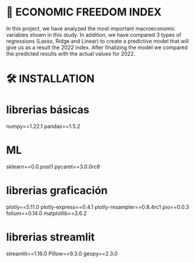 # 💱 ECONOMIC FREEDOM INDEX
In this project, we have analyzed the most important macroeconomic variables shown in this study. In addition, we have compared 3 types of regressions (Lasso, Ridge and Linear) to create a predictive model that will give us as a result the 2022 index. After finalizing the model we compared the predicted results with the actual values for 2022.

# 🛠 INSTALLATION

# librerias básicas
numpy==1.22.1
pandas==1.5.2

# ML
sklearn==0.0.post1
pycaret==3.0.0rc8

# librerias graficación 
plotly==5.11.0
plotly-express==0.4.1
plotly-resampler==0.8.4rc1
pio==0.0.3
folium==0.14.0
matplotlib==3.6.2

# librerias streamlit
streamlit==1.16.0
Pillow==9.3.0
geopy==2.3.0
